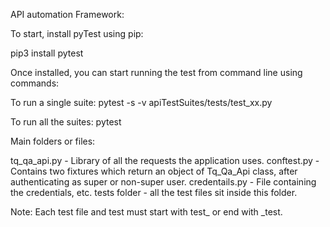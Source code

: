 API automation Framework:

To start, install pyTest using pip:

pip3 install pytest

Once installed, you can start running the test from command line using commands:

To run a single suite: pytest -s -v apiTestSuites/tests/test_xx.py

To run all the suites: pytest

Main folders or files:

tq_qa_api.py - Library of all the requests the application uses.
conftest.py - Contains two fixtures which return an object of Tq_Qa_Api class, after authenticating as super or non-super user.
credentails.py - File containing the credentials, etc.
tests folder - all the test files sit inside this folder.

Note: Each test file and test must start with test_ or end with _test.
